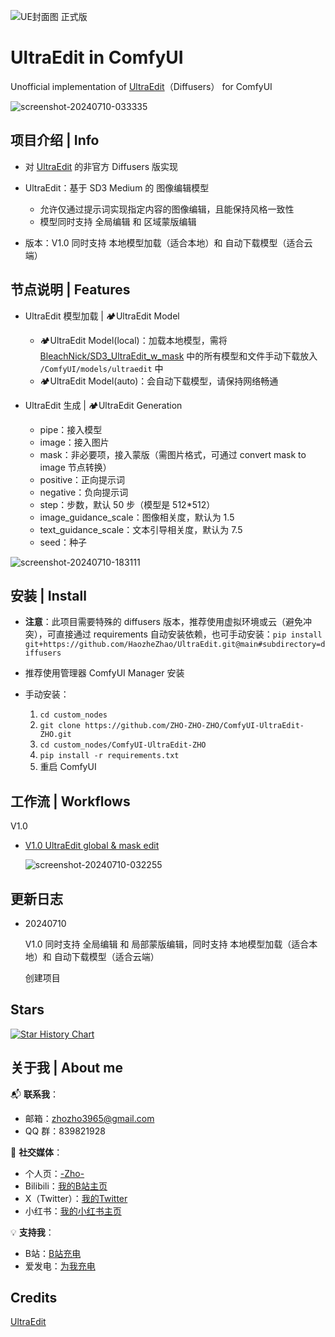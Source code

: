 

![UE封面图 正式版](https://github.com/ZHO-ZHO-ZHO/ComfyUI-UltraEdit-ZHO/assets/140084057/40d86c06-b6ee-4a72-a25b-fc470fa3a424)


# UltraEdit in ComfyUI

Unofficial implementation of [UltraEdit](https://github.com/HaozheZhao/UltraEdit)（Diffusers） for ComfyUI


![screenshot-20240710-033335](https://github.com/ZHO-ZHO-ZHO/ComfyUI-UltraEdit-ZHO/assets/140084057/b10be119-85a4-435b-b68c-cb5dc4b4f3b1)



## 项目介绍 | Info

- 对 [UltraEdit](https://github.com/HaozheZhao/UltraEdit) 的非官方 Diffusers 版实现

- UltraEdit：基于 SD3 Medium 的 图像编辑模型
    - 允许仅通过提示词实现指定内容的图像编辑，且能保持风格一致性
    - 模型同时支持 全局编辑 和 区域蒙版编辑
  
- 版本：V1.0 同时支持 本地模型加载（适合本地）和 自动下载模型（适合云端）



## 节点说明 | Features

- UltraEdit 模型加载 | 🏕️UltraEdit Model
    - 🏕️UltraEdit Model(local)：加载本地模型，需将 [BleachNick/SD3_UltraEdit_w_mask](https://huggingface.co/BleachNick/SD3_UltraEdit_w_mask/tree/main) 中的所有模型和文件手动下载放入 `/ComfyUI/models/ultraedit` 中
    - 🏕️UltraEdit Model(auto)：会自动下载模型，请保持网络畅通
    
- UltraEdit 生成 | 🏕️UltraEdit Generation
    - pipe：接入模型
    - image：接入图片
    - mask：非必要项，接入蒙版（需图片格式，可通过 convert mask to image 节点转换）
    - positive：正向提示词
    - negative：负向提示词
    - step：步数，默认 50 步（模型是 512*512）
    - image_guidance_scale：图像相关度，默认为 1.5
    - text_guidance_scale：文本引导相关度，默认为 7.5
    - seed：种子

![screenshot-20240710-183111](https://github.com/ZHO-ZHO-ZHO/ComfyUI-UltraEdit-ZHO/assets/140084057/2d990858-a8bc-4865-8b90-5e6d9c7cb177)



## 安装 | Install

- **注意**：此项目需要特殊的 diffusers 版本，推荐使用虚拟环境或云（避免冲突），可直接通过 requirements 自动安装依赖，也可手动安装：`pip install git+https://github.com/HaozheZhao/UltraEdit.git@main#subdirectory=diffusers`

- 推荐使用管理器 ComfyUI Manager 安装

- 手动安装：
    1. `cd custom_nodes`
    2. `git clone https://github.com/ZHO-ZHO-ZHO/ComfyUI-UltraEdit-ZHO.git`
    3. `cd custom_nodes/ComfyUI-UltraEdit-ZHO`
    4. `pip install -r requirements.txt`
    5. 重启 ComfyUI


## 工作流 | Workflows

V1.0

  - [V1.0 UltraEdit global & mask edit](https://github.com/ZHO-ZHO-ZHO/ComfyUI-UltraEdit-ZHO/blob/main/UltraEdit%20Workflows/V1.0%20UltraEdit%20global%20%26%20mask%20edit%E3%80%90Zho%E3%80%91.json)

    ![screenshot-20240710-032255](https://github.com/ZHO-ZHO-ZHO/ComfyUI-UltraEdit-ZHO/assets/140084057/9651520f-59a2-45ce-ab20-7335dd839007)




## 更新日志

- 20240710

  V1.0 同时支持 全局编辑 和 局部蒙版编辑，同时支持 本地模型加载（适合本地）和 自动下载模型（适合云端）

  创建项目
  

## Stars 

[![Star History Chart](https://api.star-history.com/svg?repos=ZHO-ZHO-ZHO/ComfyUI-UltraEdit-ZHO&type=Date)](https://star-history.com/#ZHO-ZHO-ZHO/ComfyUI-UltraEdit-ZHO&Date)


## 关于我 | About me

📬 **联系我**：
- 邮箱：zhozho3965@gmail.com
- QQ 群：839821928

🔗 **社交媒体**：
- 个人页：[-Zho-](https://jike.city/zho)
- Bilibili：[我的B站主页](https://space.bilibili.com/484366804)
- X（Twitter）：[我的Twitter](https://twitter.com/ZHOZHO672070)
- 小红书：[我的小红书主页](https://www.xiaohongshu.com/user/profile/63f11530000000001001e0c8?xhsshare=CopyLink&appuid=63f11530000000001001e0c8&apptime=1690528872)

💡 **支持我**：
- B站：[B站充电](https://space.bilibili.com/484366804)
- 爱发电：[为我充电](https://afdian.net/a/ZHOZHO)


## Credits

[UltraEdit](https://github.com/HaozheZhao/UltraEdit)
